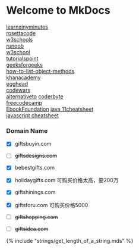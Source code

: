 # Welcome to MkDocs
[learnxinyminutes](https://learnxinyminutes.com/)   
[rosettacode](https://rosettacode.org/wiki/Special:Categories)   
[w3schools](https://www.w3schools.com/)   
[runoob](https://www.runoob.com/)   
[w3school](https://www.w3school.com.cn/)    
[tutorialspoint](https://www.tutorialspoint.com/)   
[geeksforgeeks](https://www.geeksforgeeks.org/)   
[how-to-list-object-methods](https://flaviocopes.com/how-to-list-object-methods-javascript/)   
[khanacademy](https://www.khanacademy.org/)   
[egghead](https://egghead.io/)   
[codewars](https://www.codewars.com/)   
[alternativeto](https://alternativeto.net/software/w3schools/)
[coderbyte](https://coderbyte.com/)   
[freecodecamp](https://www.freecodecamp.org/)   
[EbookFoundation](https://github.com/EbookFoundation/free-programming-books)
[java 11cheatsheet](https://introcs.cs.princeton.edu/java/11cheatsheet/)   
[javascript cheatsheet](https://www.debuggex.com/cheatsheet/regex/javascript)   

### Domain Name
- [X] giftsbuyin.com
- [ ] <del>giftsdesigns.com</del>
- [X] bebestgifts.com
- [X] holidaygifts.com 可购买价格太高，要200万
- [X] giftshinings.com
- [X] giftsforu.com 可购买价格5000
- [ ] <del>giftshopping.com</del>
- [ ] <del>giftsidea.com</del>


{% include "strings/get_length_of_a_string.mds" %}
